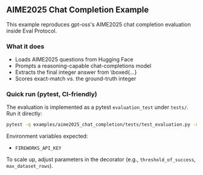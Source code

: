 ## AIME2025 Chat Completion Example

This example reproduces gpt-oss's AIME2025 chat completion evaluation inside Eval Protocol.

### What it does
- Loads AIME2025 questions from Hugging Face
- Prompts a reasoning-capable chat-completions model
- Extracts the final integer answer from \boxed{...}
- Scores exact-match vs. the ground-truth integer

### Quick run (pytest, CI-friendly)
The evaluation is implemented as a pytest `evaluation_test` under `tests/`. Run it directly:

```bash
pytest -q examples/aime2025_chat_completion/tests/test_evaluation.py -q
```

Environment variables expected:
- `FIREWORKS_API_KEY`

To scale up, adjust parameters in the decorator (e.g., `threshold_of_success`, `max_dataset_rows`).



